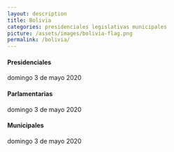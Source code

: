 ```yaml
---
layout: description
title: Bolivia
categories: presidenciales legislativas municipales
picture: /assets/images/bolivia-flag.png
permalink: /bolivia/
---
```


<div class="card my-4">
    <div class="card-body">
        <h4 class="card-title font-weight-bold">Presidenciales</h4>
        <p class="card-text"><i class="fas fa-calendar-day mr-2"></i>domingo 3 de mayo 2020</p>
    </div>
</div>

<div class="card my-4">
    <div class="card-body">
        <h4 class="card-title font-weight-bold">Parlamentarias</h4>
        <p class="card-text"><i class="fas fa-calendar-day mr-2"></i>domingo 3 de mayo 2020</p>
    </div>
</div>

<div class="card my-4">
    <div class="card-body">
        <h4 class="card-title font-weight-bold">Municipales</h4>
        <p class="card-text"><i class="fas fa-calendar-day mr-2"></i>domingo 3 de mayo 2020</p>
    </div>
</div>